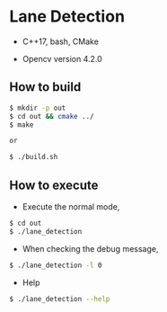 # Lane Detection

* C++17, bash, CMake

* Opencv version 4.2.0


## How to build

```bash
$ mkdir -p out
$ cd out && cmake ../
$ make

or

$ ./build.sh
```


## How to execute

  * Execute the normal mode,

  ```bash
  $ cd out
  $ ./lane_detection
  ```

  * When checking the debug message,

  ```bash
  $ ./lane_detection -l 0
  ```

  * Help

  ```bash
  $ ./lane_detection --help
  ```